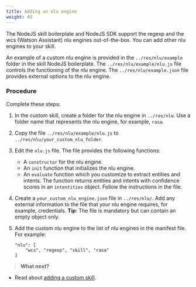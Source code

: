 ```yaml
---
title: Adding an nlu engine
weight: 45
---
```

The NodeJS skill boilerplate and NodeJS SDK support the regexp and the wcs (Watson Assistant) nlu engines out-of-the-box.  You can add other nlu engines to your skill.  

An example of a custom nlu engine is provided in the `../res/nlu/example` folder in the skill NodeJS boilerplate.   The  `../res/nlu/example/nlu.js` file controls the functioning of the nlu engine. The `../res/nlu/example.json` file provides external options to the nlu engine.

### Procedure

Complete these steps:

1. In the custom skill, create a folder for the nlu engine in `../res/nlu`. Use a folder name that represents the nlu engine, for example, `rasa`.
2. Copy the file `../res/nlu/example/nlu.js` to  `../res/nlu/your_custom_nlu_folder`.
3. Edit the `nlu.js` file. The file provides the following functions:
    - A `constructor` for the nlu engine.
    - An `init` function that initializes the nlu engine.
    - An `evaluate` function which you customize to extract entities and intents. The function returns entities and intents with confidence scores in an `intentities` object. Follow the instructions in the file.
4. Create a `your_custom_nlu_engine.json` file in `../res/nlu/`.  Add any external information to the file that your nlu engine requires, for example, credentials.  **Tip**: The file is mandatory but can contain an empty object only.
5. Add the custom nlu engine to the list of nlu engines in the manifest file. For example:

    ```
    "nlu": [
        "wcs", "regexp", "skill", "rasa"
    ]
    ```

> **What next?**
* Read about [adding a custom skill]({{site.baseurl}}/skill/create_custom_skill).
